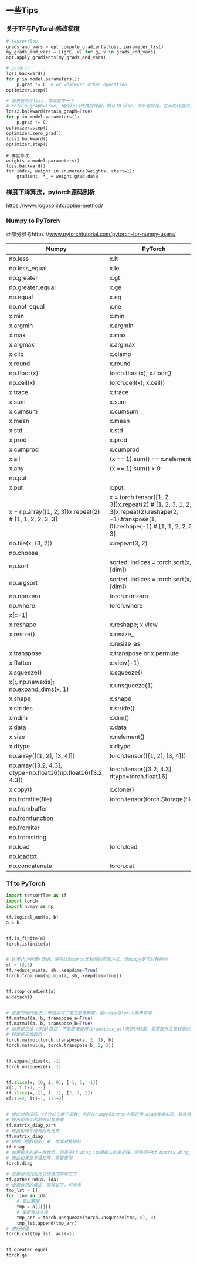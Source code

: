 ## 一些Tips

### 关于TF与PyTorch修改梯度

```python
# tensorflow
grads_and_vars = opt.compute_gradients(loss, parameter_list)
my_grads_and_vars = [(g*C, v) for g, v in grads_and_vars]
opt.apply_gradients(my_grads_and_vars)

# pytorch
loss.backward()
for p in model.parameters():
    p.grad *= C  # or whatever other operation
optimizer.step()

# 如果有两个loss，修改其中一个
# retain_graph=True, 确保loss传播完保留。默认为False，为节省显存，在反向传播完之后会清空变量求导
loss2.backward(retain_graph=True) 
for p in model.parameters():
    p.grad *= C
optimizer.step()
optimizer.zero_grad()
loss1.backward()
optimizer.step()
```

```python3
# 梯度修改
weights = model.parameters()
loss.backward()
for index, weight in enumerate(weights, start=1):
    gradient, *_ = weight.grad.data
```

### 梯度下降算法，pytorch源码剖析

https://www.rogoso.info/optim-method/

### Numpy to PyTorch

此部分参考https://www.pytorchtutorial.com/pytorch-for-numpy-users/

| Numpy            | PyTorch |
| ---------------- | ------- |
| np.less          | x.lt    |
| np.less_equal    | x.le    |
| np.greater       | x.gt    |
| np.greater_equal | x.ge    |
| np.equal         | x.eq    |
| np.not_equal     | x.ne    |
| x.min       | x.min                          |
| x.argmin    | x.argmin                       |
| x.max       | x.max                          |
| x.argmax    | x.argmax                       |
| x.clip      | x.clamp                        |
| x.round     | x.round                        |
| np.floor(x) | torch.floor(x); x.floor()      |
| np.ceil(x)  | torch.ceil(x); x.ceil()        |
| x.trace     | x.trace                        |
| x.sum       | x.sum                          |
| x.cumsum    | x.cumsum                       |
| x.mean      | x.mean                         |
| x.std       | x.std                          |
| x.prod      | x.prod                         |
| x.cumprod   | x.cumprod                      |
| x.all       | (x == 1).sum() == x.nelement() |
| x.any       | (x == 1).sum() > 0             |
| np.put                                                  |                                                              |
| x.put                                                   | x.put_                                                       |
| x = np.array([1, 2, 3])x.repeat(2) # [1, 1, 2, 2, 3, 3] | x = torch.tensor([1, 2, 3])x.repeat(2) # [1, 2, 3, 1, 2, 3]x.repeat(2).reshape(2, -1).transpose(1, 0).reshape(-1) # [1, 1, 2, 2, 3, 3] |
| np.tile(x, (3, 2))                                      | x.repeat(3, 2)                                               |
| np.choose                                               |                                                              |
| np.sort                                                 | sorted, indices = torch.sort(x, [dim])                       |
| np.argsort                                              | sorted, indices = torch.sort(x, [dim])                       |
| np.nonzero                                              | torch.nonzero                                                |
| np.where                                                | torch.where                                                  |
| x[::-1]                                                 |                                                              |
| x.reshape                              | x.reshape; x.view        |
| x.resize()                             | x.resize_                |
|                                        | x.resize_as_             |
| x.transpose                            | x.transpose or x.permute |
| x.flatten                              | x.view(-1)               |
| x.squeeze()                            | x.squeeze()              |
| x[:, np.newaxis]; np.expand_dims(x, 1) | x.unsqueeze(1)           |
| x.shape   | x.shape      |
| x.strides | x.stride()   |
| x.ndim    | x.dim()      |
| x.data    | x.data       |
| x.size    | x.nelement() |
| x.dtype   | x.dtype      |
| np.array([[1, 2], [3, 4]])                                   | torch.tensor([[1, 2], [3, 4]])                |
| np.array([3.2, 4.3], dtype=np.float16)np.float16([3.2, 4.3]) | torch.tensor([3.2, 4.3], dtype=torch.float16) |
| x.copy()                                                     | x.clone()                                     |
| np.fromfile(file)                                            | torch.tensor(torch.Storage(file))             |
| np.frombuffer                                                |                                               |
| np.fromfunction                                              |                                               |
| np.fromiter                                                  |                                               |
| np.fromstring                                                |                                               |
| np.load                                                      | torch.load                                    |
| np.loadtxt                                                   |                                               |
| np.concatenate                                               | torch.cat                                     |

### Tf to PyTorch

```python
import tensorflow as tf
import torch
import numpy as np

tf.logical_and(a, b)
a & b


tf.is_finite(a)
torch.isfinite(a)


# 这里sh为列表/元组，没有找到torch比较好的实现方式，但numpy是可以转换的
sh = (2,3)
tf.reduce_min(a, sh, keepdims=True)
torch.from_num(np.min(a, sh, keepdims=True))


tf.stop_gradient(a)
a.detach()


# 这里的矩阵乘法tf单独实现了乘之前先转置，但numpy与torch并未实现
tf.matmul(a, b, transpose_a=True)
tf.matmul(a, b, transpose_b=True)
# 如果是三维（多维)数组，不能直接使用.transpose_a()来进行转置，需要额外注意转置的维度。
# 假设是三维数组
torch.matmul(torch.transpose(a, 2, 1), b)
torch.matmul(a, torch.transpose(b, 2, 1))


tf.expand_dims(x, -1)
torch.unsqueeze(x, 1)


tf.slice(x, [0, i, 0], [-1, 1, -1])
x[:, i:i+1, -1]
tf.slice(x, [1, i, 1], [2, 1, 2])
x[1:1+2, i:i+1, 1:1+2]


# 组成对角矩阵，tf分成了两个函数，但是在numpy和torch中都是用.diag直接实现，具体根据输入来输出
# 取出矩阵中的部分对角元素
tf.matrix_diag_part
# 取出矩阵中所有对角元素
tf.matrix_diag
# 根据一维数组的元素，组成对角矩阵
tf.diag
# 如果输入的是一维数组，则等于tf.diag；如果输入的是矩阵，则等同于tf.matrix_diag_part
# 因此如果是多维矩阵，需要重写
torch.diag

# 这里也没找到比较优雅的实现方式
tf.gather_nd(a. ida)
# 根据自己的情况，改写如下，供参考
tmp_lst = []
for line in ida:
    # 取出数据
    tmp = a[][][]
    # 重新写成多维
    tmp_arr = torch.unsqueeze(torch.unsqueeze(tmp, 0), 0)
    tmp_lst.append(tmp_arr)
# 进行拼接
torch.cat(tmp_lst, axis=1)


tf.greater_equal
torch.ge
```
